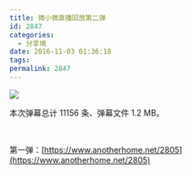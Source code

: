 ```yaml
---
title: 微小微直播回放第二弹
id: 2847
categories:
  - 分享境
date: 2016-11-03 01:36:18
tags:
permalink: 2847
---
```


![](https://cdn1.diygod.me/wxwlive/1102/poster.png)

本次弹幕总计 11156 条、弹幕文件 1.2 MB。

<!--more-->

<style>
.dplayer-time {
    display: inline-block !important;
}
</style>

<div class="dplayer" id="dplayer5"></div>

&nbsp;

第一弹：[https://www.anotherhome.net/2805](https://www.anotherhome.net/2805)

<script src="https://cdn.bootcss.com/hls.js/0.8.7/hls.min.js"></script>
<script>
$(function () {
    function myDPlayer() {
        var dp5 = new DPlayer({
            element: document.getElementById('dplayer5'),
            autoplay: true,
            theme: '#FADFA3',
            loop: true,
            screenshot: true,
            video: {
                url: 'https://cdn1.diygod.me/wxwlive/1102/index.m3u8',
                pic: 'https://cdn1.diygod.me/wxwlive/1102/poster.png'
            },
            danmaku: {
                id: 'f171a0b104c1fd55',
                api: 'https://api.diygod.me/dplayer/',
                token: 'tokendemo',
                maximum: 3000,
                addition: ['https://cdn1.diygod.me/wxwlive/1102/danmaku.json']
            }
        });
        window.dplayers || (window.dplayers = []);
        window.dplayers.push(dp5);
    }
    if (!window.Hls) {
        $.getScript('https://cdn.bootcss.com/hls.js/0.8.7/hls.min.js', function () {
            myDPlayer();
        });
    }
    else {
        myDPlayer();
    }
});
</script>